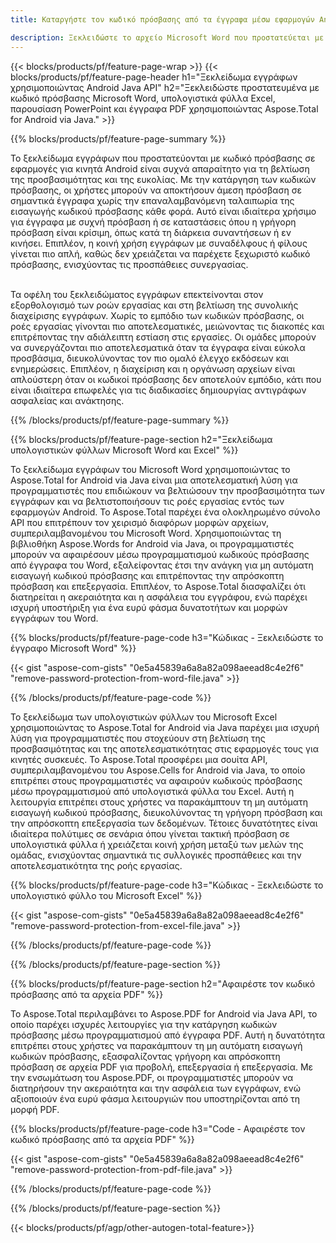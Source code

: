 ```yaml
---
title: Καταργήστε τον κωδικό πρόσβασης από τα έγγραφα μέσω εφαρμογών Android για κινητά

description: Ξεκλειδώστε το αρχείο Microsoft Word που προστατεύεται με κωδικό πρόσβασης Υπολογιστικό φύλλο Excel Παρουσίαση PowerPoint και αρχεία PDF μέσω εφαρμογής Android για κινητά.
---
```


{{< blocks/products/pf/feature-page-wrap >}}
{{< blocks/products/pf/feature-page-header h1="Ξεκλείδωμα εγγράφων χρησιμοποιώντας Android Java API" h2="Ξεκλειδώστε προστατευμένα με κωδικό πρόσβασης Microsoft Word, υπολογιστικά φύλλα Excel, παρουσίαση PowerPoint και έγγραφα PDF χρησιμοποιώντας Aspose.Total for Android via Java." >}}

{{% blocks/products/pf/feature-page-summary %}}

Το ξεκλείδωμα εγγράφων που προστατεύονται με κωδικό πρόσβασης σε εφαρμογές για κινητά Android είναι συχνά απαραίτητο για τη βελτίωση της προσβασιμότητας και της ευκολίας. Με την κατάργηση των κωδικών πρόσβασης, οι χρήστες μπορούν να αποκτήσουν άμεση πρόσβαση σε σημαντικά έγγραφα χωρίς την επαναλαμβανόμενη ταλαιπωρία της εισαγωγής κωδικού πρόσβασης κάθε φορά. Αυτό είναι ιδιαίτερα χρήσιμο για έγγραφα με συχνή πρόσβαση ή σε καταστάσεις όπου η γρήγορη πρόσβαση είναι κρίσιμη, όπως κατά τη διάρκεια συναντήσεων ή εν κινήσει. Επιπλέον, η κοινή χρήση εγγράφων με συναδέλφους ή φίλους γίνεται πιο απλή, καθώς δεν χρειάζεται να παρέχετε ξεχωριστό κωδικό πρόσβασης, ενισχύοντας τις προσπάθειες συνεργασίας. <br /><br />

Τα οφέλη του ξεκλειδώματος εγγράφων επεκτείνονται στον εξορθολογισμό των ροών εργασίας και στη βελτίωση της συνολικής διαχείρισης εγγράφων. Χωρίς το εμπόδιο των κωδικών πρόσβασης, οι ροές εργασίας γίνονται πιο αποτελεσματικές, μειώνοντας τις διακοπές και επιτρέποντας την αδιάλειπτη εστίαση στις εργασίες. Οι ομάδες μπορούν να συνεργάζονται πιο αποτελεσματικά όταν τα έγγραφα είναι εύκολα προσβάσιμα, διευκολύνοντας τον πιο ομαλό έλεγχο εκδόσεων και ενημερώσεις. Επιπλέον, η διαχείριση και η οργάνωση αρχείων είναι απλούστερη όταν οι κωδικοί πρόσβασης δεν αποτελούν εμπόδιο, κάτι που είναι ιδιαίτερα επωφελές για τις διαδικασίες δημιουργίας αντιγράφων ασφαλείας και ανάκτησης. 

{{% /blocks/products/pf/feature-page-summary  %}}

{{% blocks/products/pf/feature-page-section  h2="Ξεκλείδωμα υπολογιστικών φύλλων Microsoft Word και Excel" %}}

Το ξεκλείδωμα εγγράφων του Microsoft Word χρησιμοποιώντας το Aspose.Total for Android via Java είναι μια αποτελεσματική λύση για προγραμματιστές που επιδιώκουν να βελτιώσουν την προσβασιμότητα των εγγράφων και να βελτιστοποιήσουν τις ροές εργασίας εντός των εφαρμογών Android. Το Aspose.Total παρέχει ένα ολοκληρωμένο σύνολο API που επιτρέπουν τον χειρισμό διαφόρων μορφών αρχείων, συμπεριλαμβανομένου του Microsoft Word. Χρησιμοποιώντας τη βιβλιοθήκη Aspose.Words for Android via Java, οι προγραμματιστές μπορούν να αφαιρέσουν μέσω προγραμματισμού κωδικούς πρόσβασης από έγγραφα του Word, εξαλείφοντας έτσι την ανάγκη για μη αυτόματη εισαγωγή κωδικού πρόσβασης και επιτρέποντας την απρόσκοπτη πρόσβαση και επεξεργασία. Επιπλέον, το Aspose.Total διασφαλίζει ότι διατηρείται η ακεραιότητα και η ασφάλεια του εγγράφου, ενώ παρέχει ισχυρή υποστήριξη για ένα ευρύ φάσμα δυνατοτήτων και μορφών εγγράφων του Word.

{{% blocks/products/pf/feature-page-code h3="Κώδικας - Ξεκλειδώστε το έγγραφο Microsoft Word" %}}

{{< gist "aspose-com-gists" "0e5a45839a6a8a82a098aeead8c4e2f6" "remove-password-protection-from-word-file.java" >}}

{{% /blocks/products/pf/feature-page-code  %}}

Το ξεκλείδωμα των υπολογιστικών φύλλων του Microsoft Excel χρησιμοποιώντας το Aspose.Total for Android via Java παρέχει μια ισχυρή λύση για προγραμματιστές που στοχεύουν στη βελτίωση της προσβασιμότητας και της αποτελεσματικότητας στις εφαρμογές τους για κινητές συσκευές. Το Aspose.Total προσφέρει μια σουίτα API, συμπεριλαμβανομένου του Aspose.Cells for Android via Java, το οποίο επιτρέπει στους προγραμματιστές να αφαιρούν κωδικούς πρόσβασης μέσω προγραμματισμού από υπολογιστικά φύλλα του Excel. Αυτή η λειτουργία επιτρέπει στους χρήστες να παρακάμπτουν τη μη αυτόματη εισαγωγή κωδικού πρόσβασης, διευκολύνοντας τη γρήγορη πρόσβαση και την απρόσκοπτη επεξεργασία των δεδομένων. Τέτοιες δυνατότητες είναι ιδιαίτερα πολύτιμες σε σενάρια όπου γίνεται τακτική πρόσβαση σε υπολογιστικά φύλλα ή χρειάζεται κοινή χρήση μεταξύ των μελών της ομάδας, ενισχύοντας σημαντικά τις συλλογικές προσπάθειες και την αποτελεσματικότητα της ροής εργασίας. 

{{% blocks/products/pf/feature-page-code h3="Κώδικας - Ξεκλειδώστε το υπολογιστικό φύλλο του Microsoft Excel" %}}

{{< gist "aspose-com-gists" "0e5a45839a6a8a82a098aeead8c4e2f6" "remove-password-protection-from-excel-file.java" >}}

{{% /blocks/products/pf/feature-page-code  %}}

{{% /blocks/products/pf/feature-page-section %}}

{{% blocks/products/pf/feature-page-section  h2="Αφαιρέστε τον κωδικό πρόσβασης από τα αρχεία PDF" %}}

Το Aspose.Total περιλαμβάνει το Aspose.PDF for Android via Java API, το οποίο παρέχει ισχυρές λειτουργίες για την κατάργηση κωδικών πρόσβασης μέσω προγραμματισμού από έγγραφα PDF. Αυτή η δυνατότητα επιτρέπει στους χρήστες να παρακάμπτουν τη μη αυτόματη εισαγωγή κωδικών πρόσβασης, εξασφαλίζοντας γρήγορη και απρόσκοπτη πρόσβαση σε αρχεία PDF για προβολή, επεξεργασία ή επεξεργασία. Με την ενσωμάτωση του Aspose.PDF, οι προγραμματιστές μπορούν να διατηρήσουν την ακεραιότητα και την ασφάλεια των εγγράφων, ενώ αξιοποιούν ένα ευρύ φάσμα λειτουργιών που υποστηρίζονται από τη μορφή PDF. 

{{% blocks/products/pf/feature-page-code h3="Code - Αφαιρέστε τον κωδικό πρόσβασης από τα αρχεία PDF" %}}

{{< gist "aspose-com-gists" "0e5a45839a6a8a82a098aeead8c4e2f6" "remove-password-protection-from-pdf-file.java" >}}

{{% /blocks/products/pf/feature-page-code  %}}

{{% /blocks/products/pf/feature-page-section %}}

{{< blocks/products/pf/agp/other-autogen-total-feature>}}
